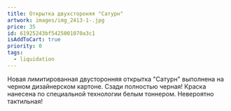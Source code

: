 ```yaml
---
title: Открытка двухстороняя "Сатурн"
artwork: images/img_2413-1-.jpg
price: 35
id: 61925243bf5425001070a3c1
isAddToCart: true
priority: 0
tags:
  - liquidation
---
```

Новая лимитированная двусторонняя открытка "Сатурн" выполнена на черном дизайнерском картоне. Сзади полностью черная! Краска нанесена по специальной технологии белым тоннером. Невероятно тактильная!